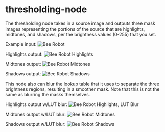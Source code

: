 # thresholding-node
The thresholding node takes in a source image and outputs three mask images representing the portions of the source
that are highlights, midtones, and shadows, per the brightness values (0-255) that you set.

Example input:
![Bee Robot](input.png)

Highlights output:
![Bee Robot Highlights](highlights.png)

Midtones output:
![Bee Robot Midtones](midtones.png)

Shadows output:
![Bee Robot Shadows](shadows.png)

This node also can blur the lookup table that it uses to separate the three brightness regions, resulting in a smoother mask. Note that this is not the same as blurring the masks themselves.

Highlights output w/LUT blur:
![Bee Robot Highlights, LUT Blur](highlights_lutblur.png)

Midtones output w/LUT blur:
![Bee Robot Midtones](midtones_lutblur.png)

Shadows output w/LUT blur:
![Bee Robot Shadows](shadows_lutblur.png)
